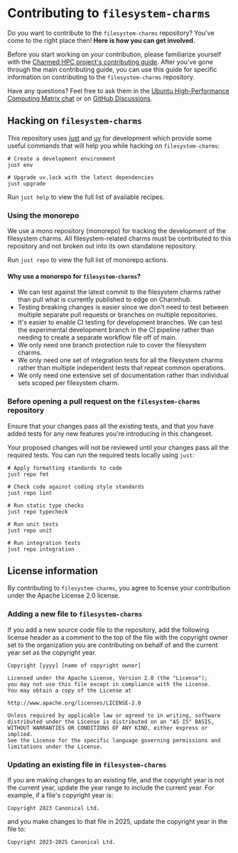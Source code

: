 # Contributing to `filesystem-charms`

Do you want to contribute to the `filesystem-charms` repository? You've come to the right place then!
__Here is how you can get involved.__

Before you start working on your contribution, please familiarize yourself with the [Charmed
HPC project's contributing guide]. After you've gone through the main contributing guide,
you can use this guide for specific information on contributing to the `filesystem-charms` repository.

Have any questions? Feel free to ask them in the [Ubuntu High-Performance Computing Matrix chat]
or on [GitHub Discussions].

[Charmed HPC project's contributing guide]: https://github.com/charmed-hpc/docs/blob/main/CONTRIBUTING.md
[Ubuntu High-Performance Computing Matrix chat]: https://matrix.to/#/#hpc:ubuntu.com
[GitHub Discussions]: https://github.com/orgs/charmed-hpc/discussions/categories/support

## Hacking on `filesystem-charms`

This repository uses [just](https://github.com/casey/just) and [uv](https://github.com/astral-sh/uv) for development
which provide some useful commands that will help you while hacking on `filesystem-charms`:

```shell
# Create a development environment
just env

# Upgrade uv.lock with the latest dependencies
just upgrade
```

Run `just help` to view the full list of available recipes.

### Using the monorepo

We use a mono repository (monorepo) for tracking the development of the filesystem charms.
All filesystem-related charms must be contributed to this repository and not broken out into
its own standalone repository.

Run `just repo` to view the full list of monorepo actions.

#### Why use a monorepo for `filesystem-charms`?

- We can test against the latest commit to the filesystem charms rather than pull what is
  currently published to edge on Charmhub.
- Testing breaking changes is easier since we don't need to test between multiple separate
  pull requests or branches on multiple repositories.
- It's easier to enable CI testing for development branches. We can test the experimental
  development branch in the CI pipeline rather than needing to create a separate workflow
  file off of main.
- We only need one branch protection rule to cover the filesystem charms.
- We only need one set of integration tests for all the filesystem charms rather than multiple
  independent tests that repeat common operations.
- We only need one extensive set of documentation rather than individual sets scoped per
  filesystem charm.

### Before opening a pull request on the `filesystem-charms` repository

Ensure that your changes pass all the existing tests, and that you have added tests
for any new features you're introducing in this changeset.

Your proposed changes will not be reviewed until your changes pass all the
required tests. You can run the required tests locally using `just`:

```shell
# Apply formatting standards to code
just repo fmt

# Check code against coding style standards
just repo lint

# Run static type checks
just repo typecheck

# Run unit tests
just repo unit

# Run integration tests
just repo integration
```

## License information

By contributing to `filesystem-charms`, you agree to license your contribution under
the Apache License 2.0 license.

### Adding a new file to `filesystem-charms`

If you add a new source code file to the repository, add the following license header
as a comment to the top of the file with the copyright owner set to the organization
you are contributing on behalf of and the current year set as the copyright year.

```text
Copyright [yyyy] [name of copyright owner]

Licensed under the Apache License, Version 2.0 (the "License");
you may not use this file except in compliance with the License.
You may obtain a copy of the License at

http://www.apache.org/licenses/LICENSE-2.0

Unless required by applicable law or agreed to in writing, software
distributed under the License is distributed on an "AS IS" BASIS,
WITHOUT WARRANTIES OR CONDITIONS OF ANY KIND, either express or implied.
See the License for the specific language governing permissions and
limitations under the License.
```

### Updating an existing file in `filesystem-charms`

If you are making changes to an existing file, and the copyright year is not the current year,
update the year range to include the current year. For example, if a file's copyright year is:

```text
Copyright 2023 Canonical Ltd.
```

and you make changes to that file in 2025, update the copyright year in the file to:

```text
Copyright 2023-2025 Canonical Ltd.
```

